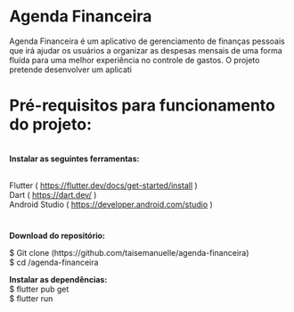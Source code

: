 
# Agenda Financeira 

Agenda Financeira é um aplicativo de gerenciamento de finanças pessoais que irá ajudar os usuários a organizar as despesas mensais de uma forma fluída  para uma melhor experiência no
controle de gastos.
O projeto pretende desenvolver um aplicati

#  Pré-requisitos para funcionamento do projeto:

<br> <b>Instalar as seguintes ferramentas:</b> 

<br> Flutter
( https://flutter.dev/docs/get-started/install )
<br> Dart ( https://dart.dev/ )
<br> Android Studio ( https://developer.android.com/studio )

# 
<p> <b> Download do repositório:</b>  </p>
$ Git clone (https://github.com/taisemanuelle/agenda-financeira)
<br> $ cd /agenda-financeira
<p> </p>
<b> Instalar as dependências: </b> 
<br> $ flutter pub get 
<br> $ flutter run 
